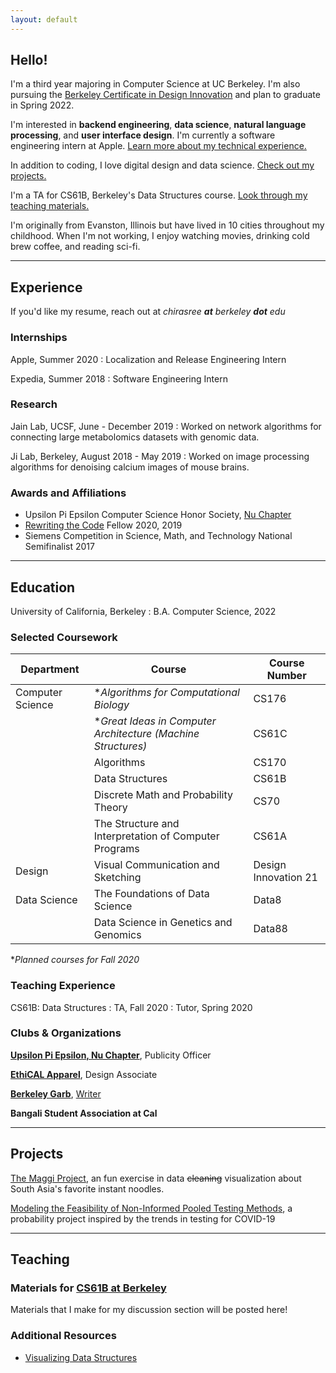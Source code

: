 ```yaml
---
layout: default
---
```

## Hello!
I'm a third year majoring in Computer Science at UC Berkeley. I'm also pursuing the [Berkeley Certificate in Design Innovation](https://bcdi.berkeley.edu) and plan to graduate in Spring 2022.

I'm interested in **backend engineering**, **data science**, **natural language processing**, and **user interface design**. I'm currently a software engineering intern at Apple. [Learn more about my technical experience.](./#experience)

In addition to coding, I love digital design and data science. [Check out my projects.](./#projects)

I'm a TA for CS61B, Berkeley's Data Structures course. [Look through my teaching materials.](./#teaching)

I'm originally from Evanston, Illinois but have lived in 10 cities throughout my childhood. 
When I'm not working, I enjoy watching movies, drinking cold brew coffee, and reading sci-fi.

---

## Experience
If you'd like my resume, reach out at *chirasree **at** berkeley **dot** edu*

### Internships
Apple, Summer 2020 
: Localization and Release Engineering Intern

Expedia, Summer 2018
: Software Engineering Intern

### Research

Jain Lab, UCSF, June - December 2019
: Worked on network algorithms for connecting large metabolomics datasets with genomic data.

Ji Lab, Berkeley, August 2018 - May 2019
: Worked on image processing algorithms for denoising calcium images of mouse brains.

### Awards and Affiliations

- Upsilon Pi Epsilon Computer Science Honor Society, [Nu Chapter](https://upe.berkeley.edu)
- [Rewriting the Code](https://rewritingthecode.org) Fellow 2020, 2019
- Siemens Competition in Science, Math, and Technology National Semifinalist 2017


***


## Education

University of California, Berkeley
: B.A. Computer Science, 2022


### Selected Coursework

| Department       | Course                                                | Course Number        |
|------------------|-------------------------------------------------------|----------------------|
| Computer Science | **Algorithms for Computational Biology*               | CS176                |
|                  | **Great Ideas in Computer Architecture (Machine Structures)* | CS61C         |
|                  | Algorithms                                            | CS170                |
|                  | Data Structures                                       | CS61B                |
|                  | Discrete Math and Probability Theory                  | CS70                 |
|                  | The Structure and Interpretation of Computer Programs | CS61A                |
| Design           | Visual Communication and Sketching                    | Design Innovation 21 |
| Data Science     | The Foundations of Data Science                       | Data8                |
|                  | Data Science in Genetics and Genomics                 | Data88               |

**Planned courses for Fall 2020*

### Teaching Experience

CS61B: Data Structures
: TA, Fall 2020
: Tutor, Spring 2020

### Clubs & Organizations

[**Upsilon Pi Epsilon, Nu Chapter**](https://upe.berkeley.edu), 
Publicity Officer

[**EthiCAL Apparel**](https://ethicalapparel.org/), Design Associate

[**Berkeley Garb**](https://www.berkeleygarb.com/), [Writer](https://www.berkeleygarb.com/members/chirasree-mandal)

**Bangali Student Association at Cal**

***

## Projects

[The Maggi Project](./projects/maggi), an fun exercise in data ~~cleaning~~ visualization about South Asia's favorite instant noodles.

[Modeling the Feasibility of Non-Informed Pooled Testing Methods](https://paper.dropbox.com/doc/Modeling-the-Feasibility-of-Non-Informed-Pooled-Testing-Methods-2Oz1WGhACaBr5lj4ch4fl), a probability project inspired by the trends in testing for COVID-19

***

## Teaching 
### Materials for [CS61B at Berkeley](https://fa20.datastructur.es/index.html)

Materials that I make for my discussion section will be posted here!

### Additional Resources

- [Visualizing Data Structures](https://www.cs.usfca.edu/~galles/visualization/Algorithms.html)


